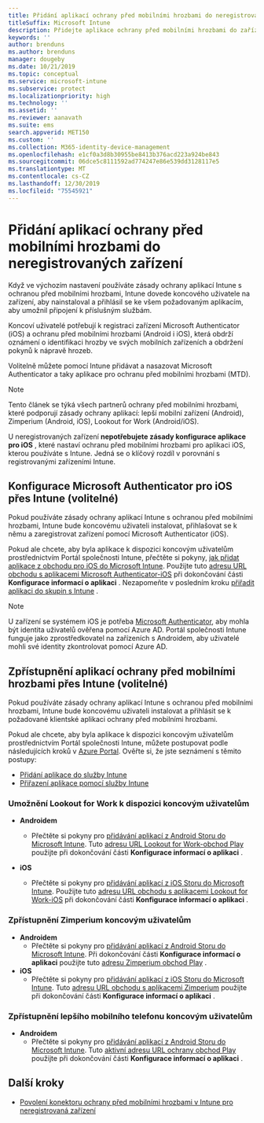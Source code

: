 ```yaml
---
title: Přidání aplikací ochrany před mobilními hrozbami do neregistrovaných zařízení
titleSuffix: Microsoft Intune
description: Přidejte aplikace ochrany před mobilními hrozbami do zařízení, která uživatelé nezaregistrovali.
keywords: ''
author: brenduns
ms.author: brenduns
manager: dougeby
ms.date: 10/21/2019
ms.topic: conceptual
ms.service: microsoft-intune
ms.subservice: protect
ms.localizationpriority: high
ms.technology: ''
ms.assetid: ''
ms.reviewer: aanavath
ms.suite: ems
search.appverid: MET150
ms.custom: ''
ms.collection: M365-identity-device-management
ms.openlocfilehash: e1cf0a3d8b30955be8413b376acd223a924be843
ms.sourcegitcommit: 06dce5c8111592ad774247e86e539dd3128117e5
ms.translationtype: MT
ms.contentlocale: cs-CZ
ms.lasthandoff: 12/30/2019
ms.locfileid: "75545921"
---
```

# <a name="add-mobile-threat-defense-apps-to-unenrolled-devices"></a>Přidání aplikací ochrany před mobilními hrozbami do neregistrovaných zařízení

Když ve výchozím nastavení používáte zásady ochrany aplikací Intune s ochranou před mobilními hrozbami, Intune dovede koncového uživatele na zařízení, aby nainstaloval a přihlásil se ke všem požadovaným aplikacím, aby umožnil připojení k příslušným službám.

Koncoví uživatelé potřebují k registraci zařízení Microsoft Authenticator (iOS) a ochranu před mobilními hrozbami (Android i iOS), která obdrží oznámení o identifikaci hrozby ve svých mobilních zařízeních a obdržení pokynů k nápravě hrozeb.

Volitelně můžete pomocí Intune přidávat a nasazovat Microsoft Authenticator a taky aplikace pro ochranu před mobilními hrozbami (MTD).

> [!NOTE] 
> Tento článek se týká všech partnerů ochrany před mobilními hrozbami, které podporují zásady ochrany aplikací: lepší mobilní zařízení (Android), Zimperium (Android, iOS), Lookout for Work (Android/iOS).
> 
> U neregistrovaných zařízení **nepotřebujete zásady konfigurace aplikace pro iOS** , které nastaví ochranu před mobilními hrozbami pro aplikaci iOS, kterou používáte s Intune. Jedná se o klíčový rozdíl v porovnání s registrovanými zařízeními Intune. 

## <a name="configure-microsoft-authenticator-for-ios-via-intune-optional"></a>Konfigurace Microsoft Authenticator pro iOS přes Intune (volitelné)
Pokud používáte zásady ochrany aplikací Intune s ochranou před mobilními hrozbami, Intune bude koncovému uživateli instalovat, přihlašovat se k němu a zaregistrovat zařízení pomocí Microsoft Authenticator (iOS).

Pokud ale chcete, aby byla aplikace k dispozici koncovým uživatelům prostřednictvím Portál společnosti Intune, přečtěte si pokyny, [jak přidat aplikace z obchodu pro iOS do Microsoft Intune](../apps/store-apps-ios.md). Použijte tuto [adresu URL obchodu s aplikacemi Microsoft Authenticator-iOS](https://itunes.apple.com/us/app/microsoft-authenticator/id983156458?mt=8) při dokončování části **Konfigurace informací o aplikaci** . Nezapomeňte v posledním kroku [přiřadit aplikaci do skupin s Intune](../apps/apps-deploy.md) .

> [!NOTE] 
> U zařízení se systémem iOS je potřeba [Microsoft Authenticator](https://docs.microsoft.com/azure/multi-factor-authentication/end-user/microsoft-authenticator-app-how-to), aby mohla být identita uživatelů ověřena pomocí Azure AD. Portál společnosti Intune funguje jako zprostředkovatel na zařízeních s Androidem, aby uživatelé mohli své identity zkontrolovat pomocí Azure AD.

## <a name="making-mobile-threat-defense-apps-available-via-intune-optional"></a>Zpřístupnění aplikací ochrany před mobilními hrozbami přes Intune (volitelné)
Pokud používáte zásady ochrany aplikací Intune s ochranou před mobilními hrozbami, Intune bude koncovému uživateli instalovat a přihlásit se k požadované klientské aplikaci ochrany před mobilními hrozbami. 

Pokud ale chcete, aby byla aplikace k dispozici koncovým uživatelům prostřednictvím Portál společnosti Intune, můžete postupovat podle následujících kroků v [Azure Portal](https://portal.azure.com/). Ověřte si, že jste seznámení s těmito postupy:

- [Přidání aplikace do služby Intune](../apps/apps-add.md)
- [Přiřazení aplikace pomocí služby Intune](../apps/apps-deploy.md)

### <a name="making-lookout-for-work-available-to-end-users"></a>Umožnění Lookout for Work k dispozici koncovým uživatelům
- **Androidem**  
  - Přečtěte si pokyny pro [přidávání aplikací z Android Storu do Microsoft Intune](../apps/store-apps-android.md). Tuto [adresu URL Lookout for Work-obchod Play](https://play.google.com/store/apps/details?id=com.lookout.enterprise) použijte při dokončování části **Konfigurace informací o aplikaci** .

- **iOS**
  - Přečtěte si pokyny pro [přidávání aplikací z iOS Storu do Microsoft Intune](../apps/store-apps-ios.md). Použijte tuto [adresu URL obchodu s aplikacemi Lookout for Work-iOS](https://itunes.apple.com/us/app/lookout-for-work/id997193468?mt=8) při dokončování části **Konfigurace informací o aplikaci** .

<!-- ### Making Symantec Endpoint Protection Mobile available to end users
- **Android**
  - See the instructions for [adding Android store apps to Microsoft Intune](../apps/store-apps-android.md). When completing the **Configure app information** section, use this [SEP Mobile app store URL](https://play.google.com/store/apps/details?id=com.skycure.skycure). For **Minimum operating system**, select **Android 4.0 (Ice Cream Sandwich)**.

- **iOS**
  - See the instructions for [adding iOS store apps to Microsoft Intune](../apps/store-apps-ios.md). Use this [SEP Mobile - App Store URL](https://itunes.apple.com/us/app/skycure/id695620821?mt=8) when completing the **Configure app information** section.

### Making Check Point SandBlast Mobile available to end users
- **Android**  
  - See the instructions for [adding Android store apps to Microsoft Intune](../apps/store-apps-android.md). Use this [Check Point SandBlast Mobile - Play Store URL](https://play.google.com/store/apps/details?id=com.lacoon.security.fox) when completing the **Configure app information** section. 

- **iOS**
  - See the instructions for [adding iOS store apps to Microsoft Intune](../apps/store-apps-ios.md). Use this [Check Point SandBlast Mobile - App Store URL](https://apps.apple.com/us/app/sandblast-mobile-protect/id1006390797) when completing the **Configure app information** section. -->

### <a name="making-zimperium-available-to-end-users"></a>Zpřístupnění Zimperium koncovým uživatelům
- **Androidem**
  - Přečtěte si pokyny pro [přidávání aplikací z Android Storu do Microsoft Intune](../apps/store-apps-android.md). Při dokončování části **Konfigurace informací o aplikaci** použijte tuto [adresu Zimperium obchod Play](https://play.google.com/store/apps/details?id=com.zimperium.zips&hl=en) .
- **iOS**
  - Přečtěte si pokyny pro [přidávání aplikací z iOS Storu do Microsoft Intune](../apps/store-apps-ios.md). Tuto [adresu URL obchodu s aplikacemi Zimperium](https://itunes.apple.com/us/app/zimperium-zips/id1030924459?mt=8) použijte při dokončování části **Konfigurace informací o aplikaci** .
 
<!-- ### Making Pradeo available to end users
- **Android**
  - See the instructions for [adding Android store apps to Microsoft Intune](../apps/store-apps-android.md). Use this [Pradeo - Play Store URL](https://play.google.com/store/apps/details?id=net.pradeo.service&hl=en_US) when completing the **Configure app information** section.

- **iOS**
  - See the instructions for [adding iOS store apps to Microsoft Intune](../apps/store-apps-ios.md). Use this [Pradeo - App Store URL](https://itunes.apple.com/us/app/pradeo-agent/id547979360?mt=8) when completing the **Configure app information** section. -->

### <a name="making-better-mobile-available-to-end-users"></a>Zpřístupnění lepšího mobilního telefonu koncovým uživatelům 
- **Androidem**
  - Přečtěte si pokyny pro [přidávání aplikací z Android Storu do Microsoft Intune](../apps/store-apps-android.md). Tuto [aktivní adresu URL ochrany obchod Play](https://play.google.com/store/apps/details?id=com.better.active.shield.enterprise) použijte při dokončování části **Konfigurace informací o aplikaci** .
<!-- - **iOS**
  - See the instructions for [adding iOS store apps to Microsoft Intune](../apps/store-apps-ios.md). Use this [ActiveShield - App Store URL](https://itunes.apple.com/us/app/activeshield/id980234260?mt=8&uo=4) when completing the **Configure app information** section. -->

<!-- ### Making Sophos available to end users
- **Android**
  - See the instructions for [adding Android store apps to Microsoft Intune](../apps/store-apps-android.md). Use this [Sophos - Play Store URL](https://play.google.com/store/apps/details?id=com.sophos.smsec) when completing the **Configure app information** section.

- **iOS**
  - See the instructions for [adding iOS store apps to Microsoft Intune](../apps/store-apps-ios.md). Use this [ActiveShield - App Store URL](https://itunes.apple.com/us/app/sophos-mobile-security/id1086924662?mt=8) when completing the **Configure app information** section.

### Making Wandera available to end users
- **Android**
  - See the instructions for [adding Android store apps to Microsoft Intune](../apps/store-apps-android.md). Use this [Wandera Mobile - Play Store URL](https://play.google.com/store/apps/details?id=com.wandera.android) when completing the **Configure app information** section. For **Minimum operating system**, select **Android 5.0**.

- **iOS**
  - See the instructions for [adding iOS store apps to Microsoft Intune](../apps/store-apps-ios.md). Use this [Wandera Mobile - - App Store URL](https://itunes.apple.com/app/wandera/id605469330) when completing the **Configure app information** section. -->

## <a name="next-steps"></a>Další kroky  

- [Povolení konektoru ochrany před mobilními hrozbami v Intune pro neregistrovaná zařízení](~/protect/mtd-enable-unenrolled-devices.md)


